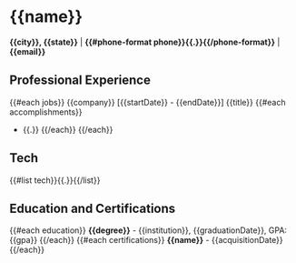 # **{{name}}**
**{{city}}, {{state}}** | **{{#phone-format phone}}{{.}}{{/phone-format}}** | **{{email}}**

## **Professional Experience**
{{#each jobs}}
{{company}} \[{{startDate}} - {{endDate}}\]
{{title}}
{{#each accomplishments}}
- {{.}}
{{/each}}
{{/each}}

## **Tech**
{{#list tech}}{{.}}{{/list}}

## **Education and Certifications**
{{#each education}}
**{{degree}}** - {{institution}}, {{graduationDate}}, GPA: {{gpa}}
{{/each}}
{{#each certifications}}
**{{name}}** - {{acquisitionDate}}
{{/each}}
